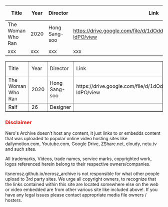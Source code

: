 | Title | Year | Director | Link | Alternative Link |
| --- | --- | --- | --- | --- |
| The Woman Who Ran | 2020 | Hong Sang-soo | https://drive.google.com/file/d/1dOdd1aYjyfum65m1RfiKVueNgsE-ldPO/view | xxxx |
| xxx | xxx | xxx | xxx | xxx |


<table border="1">
    <tr>
        <td>Title</td>
        <td>Year</td>
        <td>Director</td>
        <td>Link</td>
        <td>Alternative Link</td>
    </tr>
    <tr>
        <td>The Woman Who Ran</td>
        <td>2020</td>
        <td>Hong Sang-soo</td>
        <td>https://drive.google.com/file/d/1dOdd1aYjyfum65m1RfiKVueNgsE-ldPO/view</td>
    </tr>
    <tr>
        <td>Ralf</td>
        <td>26</td>
        <td>Designer</td>
    </tr>
</table>






















































































### <span style="color: red">Disclaimer</span>

Nero's Archive doesn’t host any content, it just links to or embedds content that was uploaded to popular online video hosting sites like dailymotion.com, Youtube.com, Google Drive, ZShare.net, cloudy, netu.tv and such sites.
 
All trademarks, Videos, trade names, service marks, copyrighted work, logos referenced herein belong to their respective owners/companies. 
 
itsnerosz.github.io/nerosz_archive is not responsible for what other people upload to 3rd party sites. We urge all copyright owners, to recognize that the links contained within this site are located somewhere else on the web or video embedded are from other various site like included above!. If you have any legal issues please contact appropriate media file owners / hosters.
